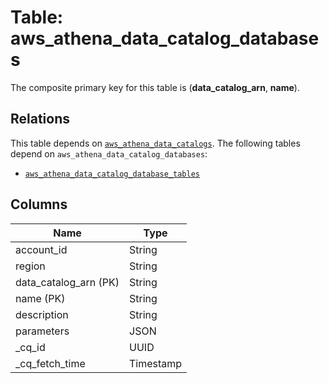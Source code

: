 # Table: aws_athena_data_catalog_databases


The composite primary key for this table is (**data_catalog_arn**, **name**).

## Relations
This table depends on [`aws_athena_data_catalogs`](aws_athena_data_catalogs.md).
The following tables depend on `aws_athena_data_catalog_databases`:
  - [`aws_athena_data_catalog_database_tables`](aws_athena_data_catalog_database_tables.md)

## Columns
| Name          | Type          |
| ------------- | ------------- |
|account_id|String|
|region|String|
|data_catalog_arn (PK)|String|
|name (PK)|String|
|description|String|
|parameters|JSON|
|_cq_id|UUID|
|_cq_fetch_time|Timestamp|